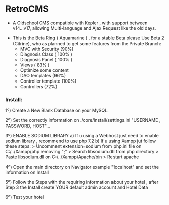# RetroCMS
- A Oldschool CMS compatible with Kepler , with support between v14...v17, allowing Multi-language and Ajax Request like the old days.


+ This is the Beta Ring ( Aquamarine ) , for a stable Beta please Use Beta 2 (Citrine), who as planned to get some features from the Private Branch:
  - MVC with Security (90%)
  - Diagnosis Class ( 100% )
  - Diagnosis Panel ( 100% )
  - Views ( 83% ) 
  - Optimize some content
  - DAO templates (96%)
  - Controller template (100%)
  - Controllers (72%)
  
  
### Install:

1º) Create a New Blank Database on your MySQL.

2º) Set the correctly information on ./core/install/settings.ini "USERNAME , PASSWORD, HOST"...

3º) ENABLE SODIUM LIBRARY 
    a) If u using a Webhost just need to enable sodium library , recommend to use php 7.2 
    b) If u using Xampp jut follow these steps:
      > Uncomment extension=sodium from php.ini file on C:/../Xampp/php removing ";"
      > Search libsodium.dll from php directory
      > Paste libsodium.dll on C:/../Xampp/Apache/bin
      > Restart apache
        
4º) Open the main directory on Navigator example "localhost" and set the information on Install

5º) Follow the Steps with the requiring information about your hotel , after Step 3 the Install create YOUR default admin account and Hotel Data

6º) Test your hotel




